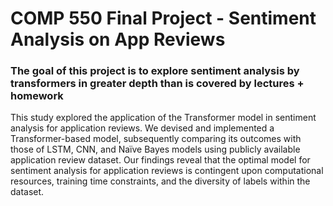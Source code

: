 # COMP 550 Final Project - Sentiment Analysis on App Reviews 
### The goal of this project is to explore sentiment analysis by transformers in greater depth than is covered by lectures + homework

This study explored the application of the Transformer model in sentiment analysis for application reviews. We devised and implemented a Transformer-based model, subsequently comparing its outcomes with those of LSTM, CNN, and Naïve Bayes models using
publicly available application review dataset.
Our findings reveal that the optimal model for
sentiment analysis for application reviews is
contingent upon computational resources, training time constraints, and the diversity of labels
within the dataset.
